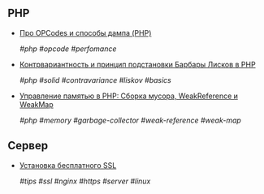 ## PHP
- [Про OPCodes и способы дампа (PHP)](_posts/2024-07-29-php-inspecting-opcodes.md)
 
  _#php #opcode #perfomance_

- [Контрвариантность и принцип подстановки Барбары Лисков в PHP](_posts/2024-08-24-php-contravariance-and-liskov-substitution.md)

  _#php #solid #contravariance #liskov #basics_

- [Управление памятью в PHP: Сборка мусора, WeakReference и WeakMap](_posts/2024-09-09-php-memory-weak-reference-weak-map.md)

  _#php #memory #garbage-collector #weak-reference #weak-map_

## Сервер
- [Установка бесплатного SSL](_posts/2024-05-23-instruction-nginx-ssl-free.md)

  _#tips #ssl #nginx #https #server #linux_